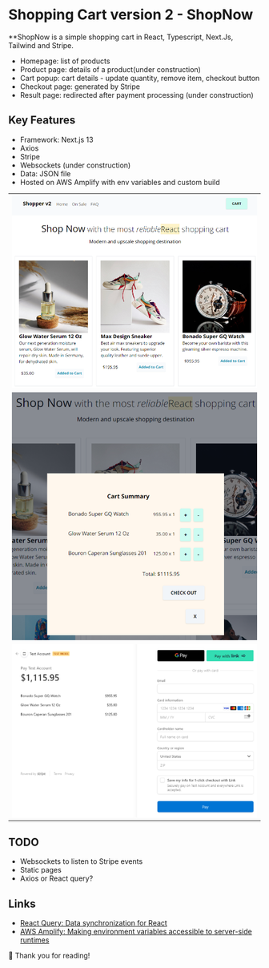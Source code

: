 # Shopping Cart version 2 - ShopNow

**ShopNow is a simple shopping cart in React, Typescript, Next.Js, Tailwind and Stripe.

- Homepage: list of products
- Product page: details of a product(under construction)
- Cart popup: cart details - update quantity, remove item, checkout button
- Checkout page: generated by Stripe
- Result page: redirected after payment processing (under construction)

## Key Features

- Framework: Next.js 13
- Axios 
- Stripe
- Websockets (under construction)
- Data: JSON file
- Hosted on AWS Amplify with env variables and custom build

<table>
<tbody>
 <tr>
<td align="center">
<img  style="width:500px" src="https://github.com/jparkley/shopper2-nextjs-stripe/blob/main/screenshot-ts-shopnow-01.png"> 
</td>
</tr>
 <tr>
<td align="center">
<img  style="width:500px" src="https://github.com/jparkley/shopper2-nextjs-stripe/blob/main/screenshot-ts-shopnow-02.png"> 
</td>
</tr>
 <tr>
<td align="center">
<img  style="width:500px" src="https://github.com/jparkley/shopper2-nextjs-stripe/blob/main/screenshot-ts-shopnow-03.png"> 
</td>
</tr>
</tbody>
</table>

## TODO

- Websockets to listen to Stripe events
- Static pages
- Axios or React query?

## Links

- <a href="https://react-query.tanstack.com/" target="_blank">React Query: Data
  synchronization for React</a>
- <a href="https://docs.aws.amazon.com/amplify/latest/userguide/ssr-environment-variables.html" target="_blank">AWS Amplify: Making environment variables accessible to server-side runtimes</a>

:musical_note: Thank you for reading!
